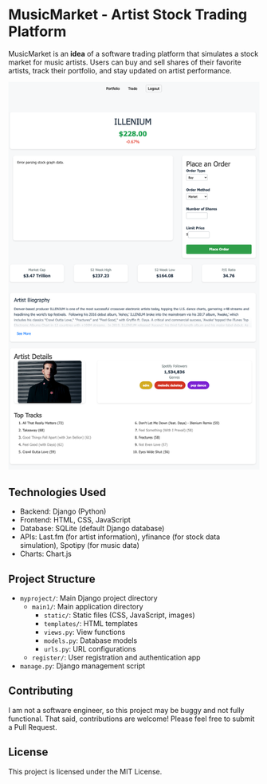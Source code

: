 # MusicMarket - Artist Stock Trading Platform

MusicMarket is an **idea** of a software trading platform that simulates a stock market for music artists. Users can buy and sell shares of their favorite artists, track their portfolio, and stay updated on artist performance.

![MusicMarket Logo](MusicMarket.png)


## Technologies Used

- Backend: Django (Python)
- Frontend: HTML, CSS, JavaScript
- Database: SQLite (default Django database)
- APIs: Last.fm (for artist information), yfinance (for stock data simulation), Spotipy (for music data)
- Charts: Chart.js



## Project Structure

- `myproject/`: Main Django project directory
  - `main1/`: Main application directory
    - `static/`: Static files (CSS, JavaScript, images)
    - `templates/`: HTML templates
    - `views.py`: View functions
    - `models.py`: Database models
    - `urls.py`: URL configurations
  - `register/`: User registration and authentication app
- `manage.py`: Django management script

## Contributing

I am not a software engineer, so this project may be buggy and not fully functional. That said, contributions are welcome! Please feel free to submit a Pull Request.

## License

This project is licensed under the MIT License.
